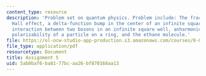 ```yaml
---
content_type: resource
description: 'Problem set on quantum physics. Problem include: The fractional quantum
  Hall effect, a delta-function bump in the center of an infinite square well, a delta-function
  interaction between two bosons in an infinite square well, anharmonic oscillator,
  polarizability of a particle on a ring, and the ethane molecule.'
file: https://ol-ocw-studio-app-production.s3.amazonaws.com/courses/8-06-quantum-physics-iii-spring-2005/5ab0baf6ba8177bcaa26bf870168aa13_ps5.pdf
file_type: application/pdf
resourcetype: Document
title: Assignment 5
uid: 5ab0baf6-ba81-77bc-aa26-bf870168aa13
---
```

